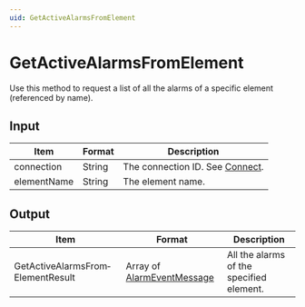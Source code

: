 ```yaml
---
uid: GetActiveAlarmsFromElement
---
```


# GetActiveAlarmsFromElement

Use this method to request a list of all the alarms of a specific element (referenced by name).

## Input

| Item        | Format | Description                                   |
|-------------|--------|-----------------------------------------------|
| connection  | String | The connection ID. See [Connect](xref:Connect). |
| elementName | String | The element name.                             |

## Output

| Item | Format | Description |
|--|--|--|
| GetActiveAlarmsFrom­ElementResult | Array of [AlarmEventMessage](xref:AlarmEventMessage) | All the alarms of the specified element. |
